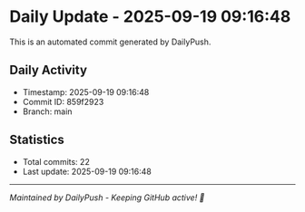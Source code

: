 # Daily Update - 2025-09-19 09:16:48

This is an automated commit generated by DailyPush.

## Daily Activity
- Timestamp: 2025-09-19 09:16:48
- Commit ID: 859f2923
- Branch: main

## Statistics
- Total commits: 22
- Last update: 2025-09-19 09:16:48

---
*Maintained by DailyPush - Keeping GitHub active! 🚀*
